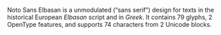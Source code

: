 Noto Sans Elbasan is a unmodulated (“sans serif”) design for texts in the historical European _Elbasan_ script and in _Greek_. It contains 79 glyphs, 2 OpenType features, and supports 74 characters from 2 Unicode blocks.